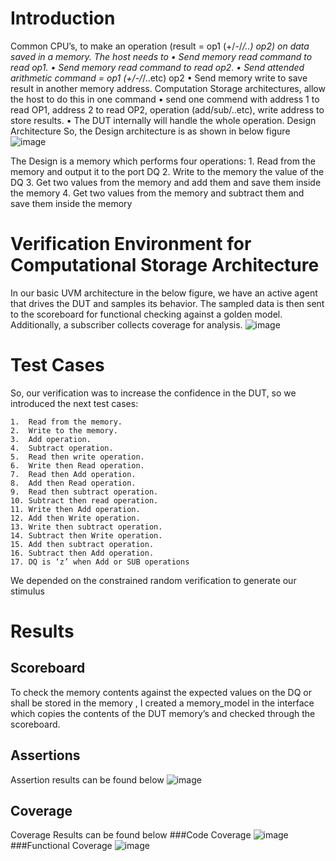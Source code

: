 # Introduction
  Common CPU’s, to make an operation (result = op1 (+/-/*/..) op2) on data saved in a memory. The host needs to 
    •	Send memory read command to read op1. 
    •	Send memory read command to read op2. 
    •	Send attended arithmetic command = op1 (+/-/*/..etc) op2 
    •	Send memory write to save result in another memory address. 
  Computation Storage architectures, allow the host to do this in one command
    •	send one commend with address 1 to read OP1, address 2 to read OP2, operation (add/sub/..etc), write address to store results. 
    •	The DUT internally will handle the whole operation. 
    Design Architecture
  So, the Design architecture is as shown in below figure 
  ![image](https://github.com/user-attachments/assets/7080877b-c867-437b-8034-52fc4e711785)
  
  The Design is a memory which performs four operations:
    1.	Read from the memory and output it to the port DQ
    2.	Write to the memory the value of the DQ
    3.	Get two values from the memory and add them and save them inside the memory
    4.	Get two values from the memory and subtract them and save them inside the memory
# Verification Environment for Computational Storage Architecture

  In our basic UVM architecture in the below figure, we have an active agent that drives the DUT and samples its behavior. 
  The sampled data is then sent to the scoreboard for functional checking against a golden model. Additionally, a subscriber collects coverage for analysis.
  ![image](https://github.com/user-attachments/assets/62fac1a1-f063-4cde-bb24-1ecbfaac3574)
# Test Cases

  So, our verification was to increase the confidence in the DUT, so we introduced the next test cases:
  
    1.	Read from the memory.
    2.	Write to the memory.
    3.	Add operation.
    4.	Subtract operation.
    5.	Read then write operation. 
    6.	Write then Read operation.
    7.	Read then Add operation.
    8.	Add then Read operation.
    9.	Read then subtract operation. 
    10.	Subtract then read operation.
    11.	Write then Add operation.
    12.	Add then Write operation.
    13.	Write then subtract operation.
    14.	Subtract then Write operation.
    15.	Add then subtract operation.
    16.	Subtract then Add operation.
    17.	DQ is ‘z’ when Add or SUB operations
  
  We depended on the constrained random verification to generate our stimulus 
 # Results
 
 ## Scoreboard
To check the memory contents against the expected values on the DQ or shall be stored in the memory , 
I created a memory_model in the interface which copies the contents of the DUT memory’s and checked through the scoreboard.

## Assertions
Assertion results can be found below
![image](https://github.com/user-attachments/assets/def47ce0-71a8-4b4a-9906-5640105c92b3)

## Coverage
Coverage Results can be found below 
###Code Coverage
    ![image](https://github.com/user-attachments/assets/d624e5f6-f237-4d65-b01b-760adf540a32)
###Functional Coverage
    ![image](https://github.com/user-attachments/assets/ce5a661f-04ae-49c8-85ce-2911e22f6a67)

